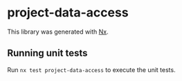 # project-data-access

This library was generated with [Nx](https://nx.dev).

## Running unit tests

Run `nx test project-data-access` to execute the unit tests.
